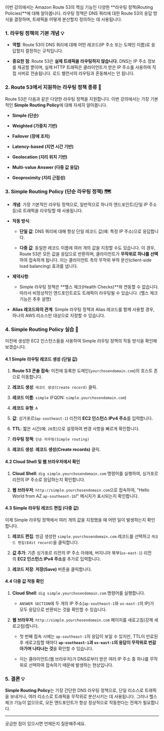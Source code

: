 
이번 강의에서는 Amazon Route 53의 핵심 기능인 다양한 **라우팅 정책(Routing Policies)**에 대해 알아봅니다. 라우팅 정책은 DNS 쿼리에 대한 Route 53의 응답 방식을 결정하며, 트래픽을 어떻게 분산할지 정의하는 데 사용됩니다.

### 1. 라우팅 정책의 기본 개념 💡

- **역할**: Route 53이 DNS 쿼리에 대해 어떤 레코드(IP 주소 또는 도메인 이름)로 응답할지 결정하는 규칙입니다.
    
- **중요한 점**: Route 53은 **실제 트래픽을 라우팅하지 않습니다.** DNS는 IP 주소 정보를 제공할 뿐이며, 실제 HTTP 트래픽은 클라이언트가 받은 IP 주소를 사용하여 직접 서버로 전송됩니다. 로드 밸런서의 라우팅과 혼동해서는 안 됩니다.
    

### 2. Route 53에서 지원하는 라우팅 정책 종류 📜

Route 53은 다음과 같은 다양한 라우팅 정책을 지원합니다. 이번 강의에서는 가장 기본적인 **Simple Routing Policy**에 대해 자세히 알아봅니다.

- **Simple (단순)**
    
- **Weighted (가중치 기반)**
    
- **Failover (장애 조치)**
    
- **Latency-based (지연 시간 기반)**
    
- **Geolocation (지리 위치 기반)**
    
- **Multi-value Answer (다중 값 응답)**
    
- **Geoproximity (지리 근접성)**
    

### 3. Simple Routing Policy (단순 라우팅 정책) 🗺️

- **개념**: 가장 기본적인 라우팅 정책으로, 일반적으로 하나의 엔드포인트(단일 IP 주소 등)로 트래픽을 라우팅할 때 사용됩니다.
    
- **작동 방식**:
    
    - **단일 값**: DNS 쿼리에 대해 항상 단일 레코드 값(예: 특정 IP 주소)으로 응답합니다.
        
    - **다중 값**: 동일한 레코드 이름에 여러 개의 값을 지정할 수도 있습니다. 이 경우, Route 53은 모든 값을 응답으로 반환하며, 클라이언트가 **무작위로 하나를 선택**하여 접속하게 됩니다. 이는 클라이언트 측의 무작위 부하 분산(client-side load balancing) 효과를 냅니다.
        
- **제약사항**:
    
    - Simple 라우팅 정책은 **헬스 체크(Health Checks)**와 연동할 수 없습니다. 따라서 비정상적인 엔드포인트로도 트래픽이 라우팅될 수 있습니다. (헬스 체크 기능은 추후 설명)
        
- **Alias 레코드와의 관계**: Simple 라우팅 정책과 Alias 레코드를 함께 사용할 경우, 하나의 AWS 리소스만 대상으로 지정할 수 있습니다.
    

### 4. Simple Routing Policy 실습 🧪

이전에 생성한 EC2 인스턴스들을 사용하여 Simple 라우팅 정책의 작동 방식을 확인해 보겠습니다.

#### 4.1 Simple 라우팅 레코드 생성 (단일 값)

1. **Route 53 콘솔 접속**: 이전에 등록한 도메인(`yourchosendomain.com`)의 호스트 존으로 이동합니다.
    
2. **레코드 생성**: `레코드 생성(Create record)` 클릭.
    
3. **레코드 이름**: `simple` (FQDN: `simple.yourchosendomain.com`)
    
4. **레코드 유형**: `A`
    
5. **값**: 싱가포르(`ap-southeast-1`) 리전의 **EC2 인스턴스 IPv4 주소**를 입력합니다.
    
6. **TTL**: 짧은 시간(예: `20`초)으로 설정하여 변경 사항을 빠르게 확인합니다.
    
7. **라우팅 정책**: `단순 라우팅(Simple routing)`
    
8. **레코드 생성**: **레코드 생성(Create records)** 클릭.
    

#### 4.2 Cloud Shell 및 웹 브라우저에서 확인

1. **Cloud Shell**: `dig simple.yourchosendomain.com` 명령어를 실행하여, 싱가포르 리전의 IP 주소로 응답하는지 확인합니다.
    
2. **웹 브라우저**: `http://simple.yourchosendomain.com`으로 접속하여, "Hello World from AZ `ap-southeast-1b`!" 메시지가 표시되는지 확인합니다.
    

#### 4.3 Simple 라우팅 레코드 편집 (다중 값)

이제 Simple 라우팅 정책에서 여러 개의 값을 지정했을 때 어떤 일이 발생하는지 확인합니다.

1. **레코드 편집**: 방금 생성한 `simple.yourchosendomain.com` 레코드를 선택하고 `레코드 편집(Edit record)`을 클릭합니다.
    
2. **값 추가**: 기존 싱가포르 리전의 IP 주소 아래에, 버지니아 북부(`us-east-1`) 리전의 **EC2 인스턴스 IPv4 주소**를 추가로 입력합니다.
    
3. **레코드 저장**: **저장(Save)** 버튼을 클릭합니다.
    

#### 4.4 다중 값 작동 확인

1. **Cloud Shell**: `dig simple.yourchosendomain.com` 명령어를 실행합니다.
    
    - `ANSWER SECTION`에 두 개의 IP 주소(`ap-southeast-1`와 `us-east-1`의 IP)가 모두 응답으로 반환되는 것을 확인할 수 있습니다.
        
2. **웹 브라우저**: `http://simple.yourchosendomain.com` 페이지를 새로고침(강제 새로고침)합니다.
    
    - 첫 번째 접속 시에는 `ap-southeast-1`의 응답이 보일 수 있지만, TTL이 만료된 후 새로고침할 때마다 **`ap-southeast-1`과 `us-east-1`의 응답이 무작위로 번갈아가며 나타나는 것**을 확인할 수 있습니다.
        
    - 이는 클라이언트(웹 브라우저)가 DNS로부터 받은 여러 IP 주소 중 하나를 무작위로 선택하여 접속하기 때문에 발생하는 현상입니다.
        

### 5. 결론 💡

**Simple Routing Policy**는 가장 간단한 DNS 라우팅 정책으로, 단일 리소스로 트래픽을 보내거나, 여러 리소스로 트래픽을 무작위로 분산시키는 데 사용됩니다. 그러나 헬스 체크 기능이 없으므로, 모든 엔드포인트가 항상 정상적으로 작동한다는 전제가 필요합니다.

---

궁금한 점이 있으시면 언제든지 질문해주세요.